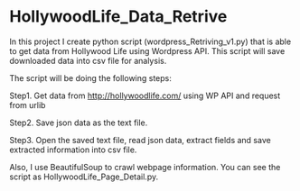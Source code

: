 # HollywoodLife_Data_Retrive

In this project I  create python script (wordpress_Retriving_v1.py) that is able to get data from Hollywood Life using Wordpress API. This script will save downloaded data into csv file for analysis.

The script will be doing the following steps:

Step1. Get data from http://hollywoodlife.com/ using WP API and request from urlib

Step2. Save json data as the text file.

Step3. Open the saved text file, read json data, extract fields and save extracted information into csv file.

Also, I use BeautifulSoup to crawl webpage information. You can see the script as HollywoodLife_Page_Detail.py. 
